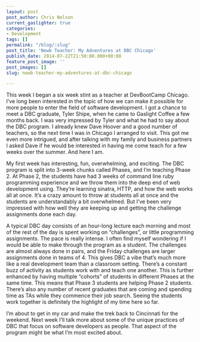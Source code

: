 ```yaml
---
layout: post
post_author: Chris Nelson
current_gaslighter: true
categories:
- Development
tags: []
permalink: "/blog/:slug"
post_title: 'Newb Teacher: My Adventures at DBC Chicago'
publish_date: 2014-07-22T21:50:00.000+00:00
feature_post_image: ''
post_images: []
slug: newb-teacher-my-adventures-at-dbc-chicago

---
```

This week I began a six week stint as a teacher at DevBootCamp Chicago. I’ve long been interested in the topic of how we can make it possible for more people to enter the field of software development. I got a chance to meet a DBC graduate, Tyler Shipe, when he came to Gaslight Coffee a few months back. I was very impressed by Tyler and what he had to say about the DBC program. I already knew Dave Hoover and a good number of teachers, so the next time I was in Chicago I arranged to visit. This got me even more intrigued, and after talking with my family and business partners I asked Dave if he would be interested in having me come teach for a few weeks over the summer. And here I am.

My first week has interesting, fun, overwhelming, and exciting. The DBC program is split into 3-week chunks called Phases, and I’m teaching Phase 2. At Phase 2, the students have had 3 weeks of command line ruby programming experience and we throw them into the deep end of web development using. They’re learning sinatra, HTTP, and how the web works all at once. It’s a crazy amount to throw at students all at once and the students are understandably a bit overwhelmed. But I’ve been very impressed with how well they are keeping up and getting the challenge assignments done each day.

A typical DBC day consists of an hour-long lecture each morning and most of the rest of the day is spent working on “challenges”, or little programming assignments. The pace is really intense. I often find myself wondering if I would be able to make through the program as a student. The challenges are almost always done in pairs, and the Friday challenges are larger assignments done in teams of 4. This gives DBC a vibe that’s much more like a real development team than a classroom setting. There’s a constant buzz of activity as students work with and teach one another. This is further enhanced by having multiple “cohorts” of students in different Phases at the same time. This means that Phase 3 students are helping Phase 2 students. There’s also any number of recent graduates that are coming and spending time as TAs while they commence their job search. Seeing the students work together is definitely the highlight of my time here so far.

I’m about to get in my car and make the trek back to Cincinnati for the weekend. Next week I’ll talk more about some of the unique practices of DBC that focus on software developers as people. That aspect of the program might be what I’m most excited about.